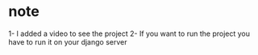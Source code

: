 # note
1- I added a video to see the project
2- If you want to run the project you have to run it on your django server
